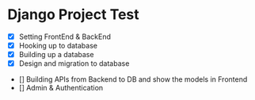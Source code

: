 # Django Project Test
- [x] Setting FrontEnd & BackEnd
- [x] Hooking up to database
- [x] Building up a database
- [x] Design and migration to database 
- [] Building APIs from Backend to DB and show the models in Frontend
- [] Admin & Authentication
